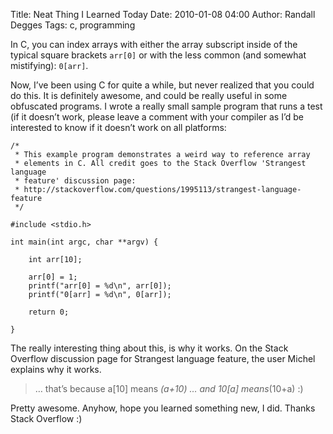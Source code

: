 Title: Neat Thing I Learned Today
Date: 2010-01-08 04:00
Author: Randall Degges
Tags: c, programming


In C, you can index arrays with either the array subscript inside of the typical
square brackets `arr[0]` or with the less common (and somewhat mistifying):
`0[arr]`.

Now, I’ve been using C for quite a while, but never realized that you could do
this. It is definitely awesome, and could be really useful in some obfuscated
programs. I wrote a really small sample program that runs a test (if it doesn’t
work, please leave a comment with your compiler as I’d be interested to know if
it doesn’t work on all platforms:

    /*
     * This example program demonstrates a weird way to reference array
     * elements in C. All credit goes to the Stack Overflow 'Strangest language
     * feature' discussion page:
     * http://stackoverflow.com/questions/1995113/strangest-language-feature
     */

    #include <stdio.h>

    int main(int argc, char **argv) {

        int arr[10];

        arr[0] = 1;
        printf("arr[0] = %d\n", arr[0]);
        printf("0[arr] = %d\n", 0[arr]);

        return 0;

    }

The really interesting thing about this, is why it works. On the Stack Overflow
discussion page for Strangest language feature, the user Michel explains why it
works.

> … that’s because a[10] means *(a+10) … and 10[a] means*(10+a) :)

Pretty awesome. Anyhow, hope you learned something new, I did. Thanks Stack
Overflow :)
